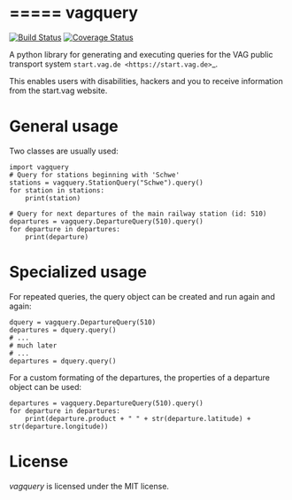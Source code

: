 =====
vagquery
=====
[![Build Status](https://travis-ci.org/derphilipp/vagquery.svg?branch=master)](https://travis-ci.org/derphilipp/vagquery) 
[![Coverage Status](https://coveralls.io/repos/derphilipp/vagquery/badge.png?branch=master)](https://coveralls.io/r/derphilipp/vagquery?branch=master)


A python library for generating and executing queries for the VAG public transport system
`start.vag.de <https://start.vag.de>`_.

This enables users with disabilities, hackers and you to receive information from the start.vag website.

General usage
============

Two classes are usually used:
    
    import vagquery
    # Query for stations beginning with 'Schwe'
    stations = vagquery.StationQuery("Schwe").query()
    for station in stations:
        print(station)
    
    # Query for next departures of the main railway station (id: 510)
    departures = vagquery.DepartureQuery(510).query()
    for departure in departures:
        print(departure)

Specialized usage
============================

For repeated queries, the query object can be created and run again and again:

    dquery = vagquery.DepartureQuery(510)
    departures = dquery.query()
    # ...
    # much later
    # ...
    departures = dquery.query()

For a custom formating of the departures, the properties of a departure object can be used:
    
    departures = vagquery.DepartureQuery(510).query()
    for departure in departures:
        print(departure.product + " " + str(departure.latitude) + str(departure.longitude))

License
=======

*vagquery* is licensed under the MIT license.

